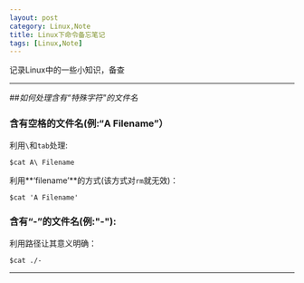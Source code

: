 ```yaml
---
layout: post
category: Linux,Note
title: Linux下命令备忘笔记
tags: [Linux,Note]
---
```

记录Linux中的一些小知识，备查

<!--more-->

--------



##*如何处理含有“特殊字符"的文件名*

### **含有空格的文件名**(例:“A Filename”）

利用`\`和`tab`处理:

    $cat A\ Filename

利用**‘filename’**的方式(该方式对`rm`就无效)：

    $cat 'A Filename'

### **含有“-”的文件名**(例:"-"):

利用路径让其意义明确：

    $cat ./-	

-------------



